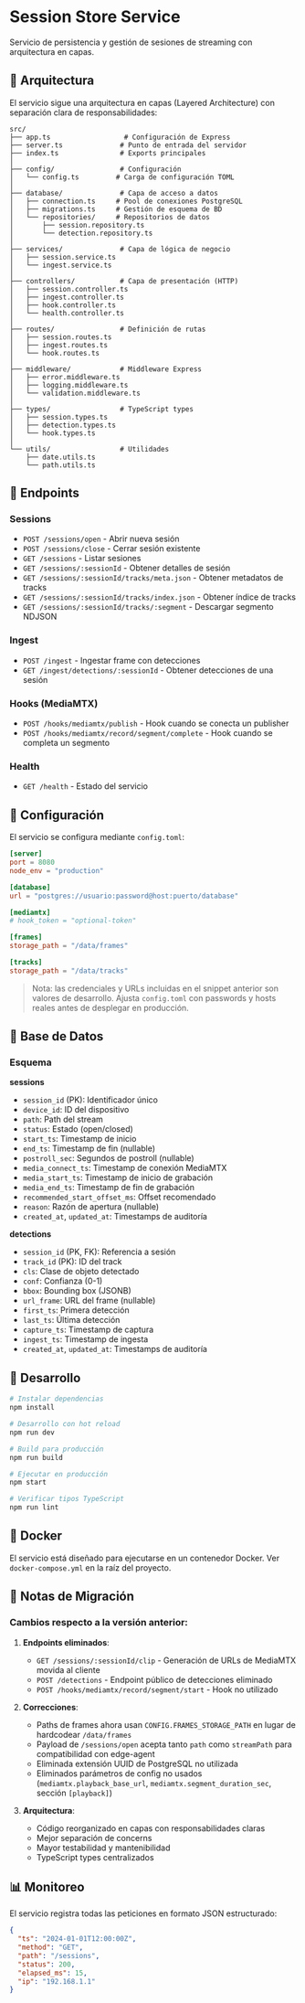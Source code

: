 # Session Store Service

Servicio de persistencia y gestión de sesiones de streaming con arquitectura en capas.

## 📁 Arquitectura

El servicio sigue una arquitectura en capas (Layered Architecture) con separación clara de responsabilidades:

```
src/
├── app.ts                  # Configuración de Express
├── server.ts              # Punto de entrada del servidor
├── index.ts               # Exports principales
│
├── config/                # Configuración
│   └── config.ts         # Carga de configuración TOML
│
├── database/              # Capa de acceso a datos
│   ├── connection.ts     # Pool de conexiones PostgreSQL
│   ├── migrations.ts     # Gestión de esquema de BD
│   └── repositories/     # Repositorios de datos
│       ├── session.repository.ts
│       └── detection.repository.ts
│
├── services/              # Capa de lógica de negocio
│   ├── session.service.ts
│   └── ingest.service.ts
│
├── controllers/           # Capa de presentación (HTTP)
│   ├── session.controller.ts
│   ├── ingest.controller.ts
│   ├── hook.controller.ts
│   └── health.controller.ts
│
├── routes/                # Definición de rutas
│   ├── session.routes.ts
│   ├── ingest.routes.ts
│   └── hook.routes.ts
│
├── middleware/            # Middleware Express
│   ├── error.middleware.ts
│   ├── logging.middleware.ts
│   └── validation.middleware.ts
│
├── types/                 # TypeScript types
│   ├── session.types.ts
│   ├── detection.types.ts
│   └── hook.types.ts
│
└── utils/                 # Utilidades
    ├── date.utils.ts
    └── path.utils.ts
```

## 🚀 Endpoints

### Sessions
- `POST /sessions/open` - Abrir nueva sesión
- `POST /sessions/close` - Cerrar sesión existente
- `GET /sessions` - Listar sesiones
- `GET /sessions/:sessionId` - Obtener detalles de sesión
- `GET /sessions/:sessionId/tracks/meta.json` - Obtener metadatos de tracks
- `GET /sessions/:sessionId/tracks/index.json` - Obtener índice de tracks
- `GET /sessions/:sessionId/tracks/:segment` - Descargar segmento NDJSON

### Ingest
- `POST /ingest` - Ingestar frame con detecciones
- `GET /ingest/detections/:sessionId` - Obtener detecciones de una sesión

### Hooks (MediaMTX)
- `POST /hooks/mediamtx/publish` - Hook cuando se conecta un publisher
- `POST /hooks/mediamtx/record/segment/complete` - Hook cuando se completa un segmento

### Health
- `GET /health` - Estado del servicio

## 🔧 Configuración

El servicio se configura mediante `config.toml`:

```toml
[server]
port = 8080
node_env = "production"

[database]
url = "postgres://usuario:password@host:puerto/database"

[mediamtx]
# hook_token = "optional-token"

[frames]
storage_path = "/data/frames"

[tracks]
storage_path = "/data/tracks"
```

> Nota: las credenciales y URLs incluidas en el snippet anterior son valores de desarrollo.
> Ajusta `config.toml` con passwords y hosts reales antes de desplegar en producción.

## 💾 Base de Datos

### Esquema

**sessions**
- `session_id` (PK): Identificador único
- `device_id`: ID del dispositivo
- `path`: Path del stream
- `status`: Estado (open/closed)
- `start_ts`: Timestamp de inicio
- `end_ts`: Timestamp de fin (nullable)
- `postroll_sec`: Segundos de postroll (nullable)
- `media_connect_ts`: Timestamp de conexión MediaMTX
- `media_start_ts`: Timestamp de inicio de grabación
- `media_end_ts`: Timestamp de fin de grabación
- `recommended_start_offset_ms`: Offset recomendado
- `reason`: Razón de apertura (nullable)
- `created_at`, `updated_at`: Timestamps de auditoría

**detections**
- `session_id` (PK, FK): Referencia a sesión
- `track_id` (PK): ID del track
- `cls`: Clase de objeto detectado
- `conf`: Confianza (0-1)
- `bbox`: Bounding box (JSONB)
- `url_frame`: URL del frame (nullable)
- `first_ts`: Primera detección
- `last_ts`: Última detección
- `capture_ts`: Timestamp de captura
- `ingest_ts`: Timestamp de ingesta
- `created_at`, `updated_at`: Timestamps de auditoría

## 🏃 Desarrollo

```bash
# Instalar dependencias
npm install

# Desarrollo con hot reload
npm run dev

# Build para producción
npm run build

# Ejecutar en producción
npm start

# Verificar tipos TypeScript
npm run lint
```

## 🐳 Docker

El servicio está diseñado para ejecutarse en un contenedor Docker. Ver `docker-compose.yml` en la raíz del proyecto.

## 📝 Notas de Migración

### Cambios respecto a la versión anterior:

1. **Endpoints eliminados**:
   - `GET /sessions/:sessionId/clip` - Generación de URLs de MediaMTX movida al cliente
   - `POST /detections` - Endpoint público de detecciones eliminado
   - `POST /hooks/mediamtx/record/segment/start` - Hook no utilizado

2. **Correcciones**:
   - Paths de frames ahora usan `CONFIG.FRAMES_STORAGE_PATH` en lugar de hardcodear `/data/frames`
   - Payload de `/sessions/open` acepta tanto `path` como `streamPath` para compatibilidad con edge-agent
   - Eliminada extensión UUID de PostgreSQL no utilizada
   - Eliminados parámetros de config no usados (`mediamtx.playback_base_url`, `mediamtx.segment_duration_sec`, sección `[playback]`)

3. **Arquitectura**:
   - Código reorganizado en capas con responsabilidades claras
   - Mejor separación de concerns
   - Mayor testabilidad y mantenibilidad
   - TypeScript types centralizados

## 📊 Monitoreo

El servicio registra todas las peticiones en formato JSON estructurado:

```json
{
  "ts": "2024-01-01T12:00:00Z",
  "method": "GET",
  "path": "/sessions",
  "status": 200,
  "elapsed_ms": 15,
  "ip": "192.168.1.1"
}
```
